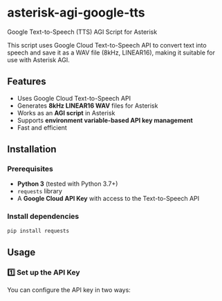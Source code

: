 # asterisk-agi-google-tts

Google Text-to-Speech (TTS) AGI Script for Asterisk

This script uses Google Cloud Text-to-Speech API to convert text into speech and save it as a WAV file (8kHz, LINEAR16), making it suitable for use with Asterisk AGI.

## Features

- Uses Google Cloud Text-to-Speech API
- Generates **8kHz LINEAR16 WAV** files for Asterisk
- Works as an **AGI script** in Asterisk
- Supports **environment variable-based API key management**
- Fast and efficient

## Installation

### Prerequisites

- **Python 3** (tested with Python 3.7+)
- `requests` library
- A **Google Cloud API Key** with access to the Text-to-Speech API

### Install dependencies

```sh
pip install requests
```

## Usage

### 1️⃣ Set up the API Key

You can configure the API key in two ways:

**Option 1: Use an environment variable (recommended)**

```sh
export GOOGLE_TTS_API_KEY="your-google-api-key"
```

**Option 2: Set it inside the script (not recommended for security reasons)** Edit the script and replace:

```python
DEFAULT_API_KEY = "your-google-api-key"
```

### 2️⃣ Run the script manually

```sh
python script.py "Hello, this is a test" /path/to/output.wav
```

### 3️⃣ Use as an Asterisk AGI Script

#### Copy the script to Asterisk AGI directory:

```sh
cp script.py /var/lib/asterisk/agi-bin/google_tts.py
chmod +x /var/lib/asterisk/agi-bin/google_tts.py
```

#### Example Asterisk Dialplan (extensions.conf):

```asterisk
exten => 1234,1,Answer()
same  => n,AGI(google_tts.py,"Hello, welcome to our system","/var/lib/asterisk/sounds/custom/greeting.wav")
same  => n,Playback(custom/greeting)
same  => n,Hangup()
```

### 4️⃣ Unset API Key (if needed)

#### Linux/macOS:

```sh
unset GOOGLE_TTS_API_KEY
```

## License

MIT License. Feel free to use and modify as needed.

## Author

- Lukas Kaplan
- GitHub: https://github.com/lukaskaplan/asterisk-agi-google-tts

